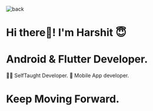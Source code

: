![back](https://user-images.githubusercontent.com/79707850/130284648-b3d4f0b7-cfb9-4514-a21d-21e5a21eda16.jpg)
# Hi there👋! I'm Harshit 😇

# Android & Flutter Developer.
👨‍💻 SelfTaught Developer.
📱 Mobile App developer.
# Keep Moving Forward.
